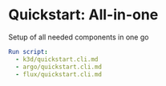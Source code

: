 # Quickstart: All-in-one

Setup of all needed components in one go

```yaml instacli
Run script:
  - k3d/quickstart.cli.md
  - argo/quickstart.cli.md
  - flux/quickstart.cli.md
```
